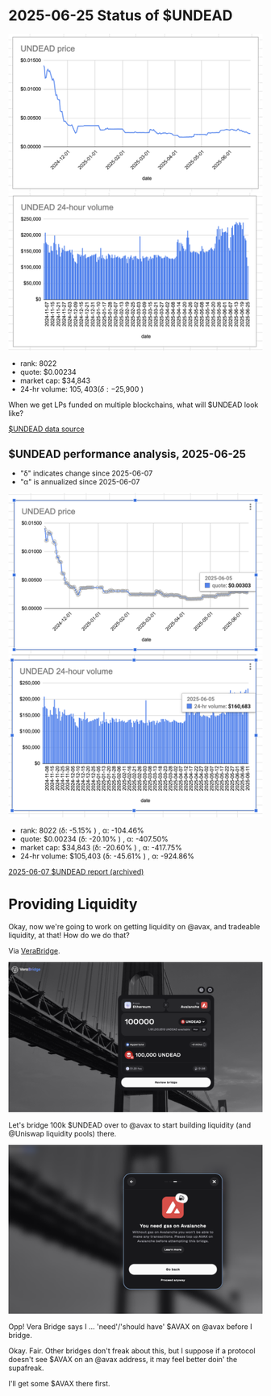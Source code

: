 # 2025-06-25 Status of $UNDEAD 

![$UNDEAD rank](imgs/01a-rank.png) 
![$UNDEAD quote](imgs/01b-quote.png) 
![$UNDEAD market captalization](imgs/01c-cap.png) 
![$UNDEAD 24-hour volume](imgs/01d-vol.png) 

* rank: 8022 
* quote: $0.00234 
* market cap: $34,843 
* 24-hr volume: $105,403 (δ: -$25,900 ) 

When we get LPs funded on multiple blockchains, what will $UNDEAD look like? 

[$UNDEAD data source](https://www.coingecko.com/en/coins/undead-blocks) 
## $UNDEAD performance analysis, 2025-06-25 

* "δ" indicates change since 2025-06-07 
* "α" is annualized since 2025-06-07 

![$UNDEAD rank](../05/imgs/snapshot/01a-rank.png) 
![$UNDEAD quote](../05/imgs/snapshot/01b-quote.png) 
![$UNDEAD market captalization](../05/imgs/snapshot/01c-cap.png) 
![$UNDEAD 24-hour volume](../05/imgs/snapshot/01d-vol.png) 

* rank: 8022 (δ: -5.15% ) , α: -104.46% 
* quote: $0.00234 (δ: -20.10% ) , α: -407.50% 
* market cap: $34,843 (δ: -20.60% ) , α: -417.75% 
* 24-hr volume: $105,403 (δ: -45.61% ) , α: -924.86% 

[2025-06-07 $UNDEAD report (archived)](https://github.com/pivoteur/biz/tree/main/blog/2025/06/05) 

# Providing Liquidity

Okay, now we're going to work on getting liquidity on @avax, and tradeable liquidity, at that! How do we do that?

Via [VeraBridge](https://app.verabridge.io/).

![Vera Bridge](imgs/02-vera-bridge.png)

Let's bridge 100k $UNDEAD over to @avax to start building liquidity (and @Uniswap liquidity pools) there.

![Bridge Warning of no $AVAX on @avax](imgs/03-no-avax.png)

Opp! Vera Bridge says I ... 'need'/'should have' $AVAX on @avax before I bridge.

Okay. Fair. Other bridges don't freak about this, but I suppose if a protocol doesn't see $AVAX on an @avax address, it may feel better doin' the supafreak.

I'll get some $AVAX there first.

